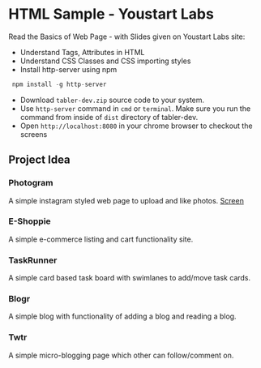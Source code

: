 # HTML Sample - Youstart Labs

Read the Basics of Web Page - with Slides given on Youstart Labs site:

* Understand Tags, Attributes in HTML
* Understand CSS Classes and CSS importing styles
* Install http-server using npm

```javascript
 npm install -g http-server
```

* Download `tabler-dev.zip` source code to your system.
* Use `http-server` command in `cmd` or `terminal`. Make sure you run the command from inside of `dist` directory of tabler-dev.
* Open `http://localhost:8080` in your chrome browser to checkout the screens

## Project Idea

### Photogram

A simple instagram styled web page to upload and like photos.
[Screen](../screens/photogram.png)

### E-Shoppie

A simple e-commerce listing and cart functionality site.

### TaskRunner

A simple card based task board with swimlanes to add/move task cards.

### Blogr

A simple blog with functionality of adding a blog and reading a blog.

### Twtr

A simple micro-blogging page which other can follow/comment on.